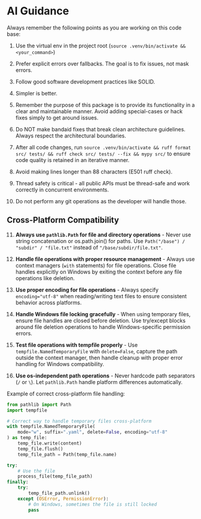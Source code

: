 # AI Guidance

Always remember the following points as you are working on this code base:

1. Use the virtual env in the project root (`source .venv/bin/activate && <your_command>`)

2. Prefer explicit errors over fallbacks. The goal is to fix issues, not mask errors.

3. Follow good software development practices like SOLID.

4. Simpler is better.

5. Remember the purpose of this package is to provide its functionality in a clear and maintainable manner. Avoid adding special-cases or hack fixes simply to get around issues.

6. Do NOT make bandaid fixes that break clean architecture guidelines. Always respect the architectural boundaries.

7. After all code changes, run `source .venv/bin/activate && ruff format src/ tests/ && ruff check src/ tests/ --fix && mypy src/` to ensure code quality is retained in an iterative manner.

8. Avoid making lines longer than 88 characters (E501 ruff check).

9. Thread safety is critical - all public APIs must be thread-safe and work correctly in concurrent environments.

10. Do not perform any git operations as the developer will handle those.

## Cross-Platform Compatibility

11. **Always use `pathlib.Path` for file and directory operations** - Never use string concatenation or os.path.join() for paths. Use `Path("/base") / "subdir" / "file.txt"` instead of `"/base/subdir/file.txt"`.

12. **Handle file operations with proper resource management** - Always use context managers (`with` statements) for file operations. Close file handles explicitly on Windows by exiting the context before any file operations like deletion.

13. **Use proper encoding for file operations** - Always specify `encoding="utf-8"` when reading/writing text files to ensure consistent behavior across platforms.

14. **Handle Windows file locking gracefully** - When using temporary files, ensure file handles are closed before deletion. Use try/except blocks around file deletion operations to handle Windows-specific permission errors.

15. **Test file operations with tempfile properly** - Use `tempfile.NamedTemporaryFile` with `delete=False`, capture the path outside the context manager, then handle cleanup with proper error handling for Windows compatibility.

16. **Use os-independent path operations** - Never hardcode path separators (`/` or `\`). Let `pathlib.Path` handle platform differences automatically.

Example of correct cross-platform file handling:
```python
from pathlib import Path
import tempfile

# Correct way to handle temporary files cross-platform
with tempfile.NamedTemporaryFile(
    mode="w", suffix=".yaml", delete=False, encoding="utf-8"
) as temp_file:
    temp_file.write(content)
    temp_file.flush()
    temp_file_path = Path(temp_file.name)

try:
    # Use the file
    process_file(temp_file_path)
finally:
    try:
        temp_file_path.unlink()
    except (OSError, PermissionError):
        # On Windows, sometimes the file is still locked
        pass
```
